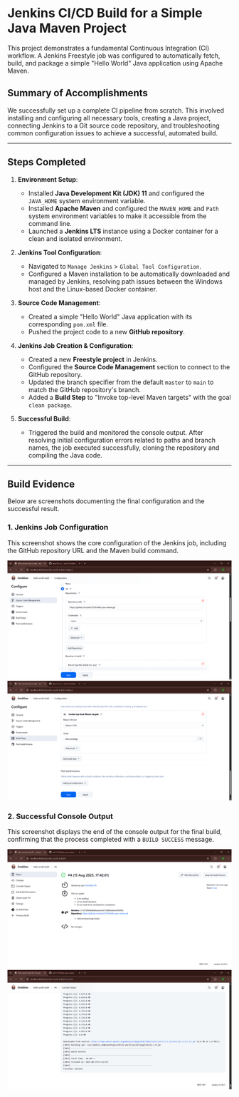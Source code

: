 # Jenkins CI/CD Build for a Simple Java Maven Project

This project demonstrates a fundamental Continuous Integration (CI) workflow. A Jenkins Freestyle job was configured to automatically fetch, build, and package a simple "Hello World" Java application using Apache Maven.

## Summary of Accomplishments

We successfully set up a complete CI pipeline from scratch. This involved installing and configuring all necessary tools, creating a Java project, connecting Jenkins to a Git source code repository, and troubleshooting common configuration issues to achieve a successful, automated build.

---

## Steps Completed

1.  **Environment Setup**:
    * Installed **Java Development Kit (JDK) 11** and configured the `JAVA_HOME` system environment variable.
    * Installed **Apache Maven** and configured the `MAVEN_HOME` and `Path` system environment variables to make it accessible from the command line.
    * Launched a **Jenkins LTS** instance using a Docker container for a clean and isolated environment.

2.  **Jenkins Tool Configuration**:
    * Navigated to `Manage Jenkins` > `Global Tool Configuration`.
    * Configured a Maven installation to be automatically downloaded and managed by Jenkins, resolving path issues between the Windows host and the Linux-based Docker container.

3.  **Source Code Management**:
    * Created a simple "Hello World" Java application with its corresponding `pom.xml` file.
    * Pushed the project code to a new **GitHub repository**.

4.  **Jenkins Job Creation & Configuration**:
    * Created a new **Freestyle project** in Jenkins.
    * Configured the **Source Code Management** section to connect to the GitHub repository.
    * Updated the branch specifier from the default `master` to `main` to match the GitHub repository's branch.
    * Added a **Build Step** to "Invoke top-level Maven targets" with the goal `clean package`.

5.  **Successful Build**:
    * Triggered the build and monitored the console output. After resolving initial configuration errors related to paths and branch names, the job executed successfully, cloning the repository and compiling the Java code.

---

## Build Evidence

Below are screenshots documenting the final configuration and the successful result.

### 1. Jenkins Job Configuration

This screenshot shows the core configuration of the Jenkins job, including the GitHub repository URL and the Maven build command.

![Jenkins Job Configuration](https://github.com/ash13579/hello-java-maven/blob/main/configuration1.png)
![Jenkins Job Configuration](https://github.com/ash13579/hello-java-maven/blob/main/configuration%202.png)

### 2. Successful Console Output

This screenshot displays the end of the console output for the final build, confirming that the process completed with a `BUILD SUCCESS` message.

![Successful Console Output](https://github.com/ash13579/hello-java-maven/blob/main/succes_status.png)
![Successful Console Output](https://github.com/ash13579/hello-java-maven/blob/main/success_log.png)
